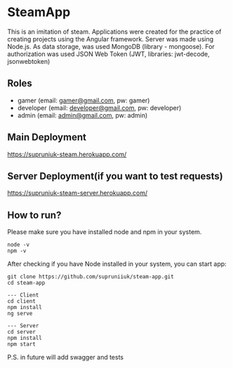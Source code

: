 # SteamApp
This is an imitation of steam. Applications were created for the practice of creating projects using the Angular framework. 
Server was made using Node.js.
As data storage, was used MongoDB (library - mongoose).
For authorization was used JSON Web Token (JWT, libraries: jwt-decode, jsonwebtoken)


## Roles
- gamer (email: gamer@gmail.com, pw: gamer)
- developer (email: developer@gmail.com, pw: developer)
- admin (email: admin@gmail.com, pw: admin)

## Main Deployment
https://supruniuk-steam.herokuapp.com/
## Server Deployment(if you want to test requests)
https://supruniuk-steam-server.herokuapp.com/

## How to run?
 Please make sure you have installed node and npm in your system.
 ```
 node -v
 npm -v
 ```
 
 After checking if you have Node installed in your system, you can start app:
 ```
 git clone https://github.com/supruniiuk/steam-app.git
 cd steam-app
 
--- Client
 cd client
 npm install
 ng serve
 
--- Server
 cd server
 npm install
 npm start
 
 ```    
 
 
P.S. in future will add swagger and tests
